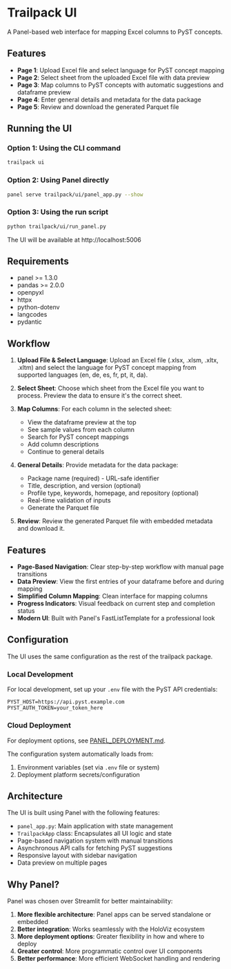 # Trailpack UI

A Panel-based web interface for mapping Excel columns to PyST concepts.

## Features

- **Page 1**: Upload Excel file and select language for PyST concept mapping
- **Page 2**: Select sheet from the uploaded Excel file with data preview
- **Page 3**: Map columns to PyST concepts with automatic suggestions and dataframe preview
- **Page 4**: Enter general details and metadata for the data package
- **Page 5**: Review and download the generated Parquet file

## Running the UI

### Option 1: Using the CLI command

```bash
trailpack ui
```

### Option 2: Using Panel directly

```bash
panel serve trailpack/ui/panel_app.py --show
```

### Option 3: Using the run script

```bash
python trailpack/ui/run_panel.py
```

The UI will be available at http://localhost:5006

## Requirements

- panel >= 1.3.0
- pandas >= 2.0.0
- openpyxl
- httpx
- python-dotenv
- langcodes
- pydantic

## Workflow

1. **Upload File & Select Language**: Upload an Excel file (.xlsx, .xlsm, .xltx, .xltm) and select the language for PyST concept mapping from supported languages (en, de, es, fr, pt, it, da).

2. **Select Sheet**: Choose which sheet from the Excel file you want to process. Preview the data to ensure it's the correct sheet.

3. **Map Columns**: For each column in the selected sheet:
   - View the dataframe preview at the top
   - See sample values from each column
   - Search for PyST concept mappings
   - Add column descriptions
   - Continue to general details

4. **General Details**: Provide metadata for the data package:
   - Package name (required) - URL-safe identifier
   - Title, description, and version (optional)
   - Profile type, keywords, homepage, and repository (optional)
   - Real-time validation of inputs
   - Generate the Parquet file

5. **Review**: Review the generated Parquet file with embedded metadata and download it.

## Features

- **Page-Based Navigation**: Clear step-by-step workflow with manual page transitions
- **Data Preview**: View the first entries of your dataframe before and during mapping
- **Simplified Column Mapping**: Clean interface for mapping columns
- **Progress Indicators**: Visual feedback on current step and completion status
- **Modern UI**: Built with Panel's FastListTemplate for a professional look

## Configuration

The UI uses the same configuration as the rest of the trailpack package. 

### Local Development

For local development, set up your `.env` file with the PyST API credentials:

```
PYST_HOST=https://api.pyst.example.com
PYST_AUTH_TOKEN=your_token_here
```

### Cloud Deployment

For deployment options, see [PANEL_DEPLOYMENT.md](../../PANEL_DEPLOYMENT.md).

The configuration system automatically loads from:
1. Environment variables (set via `.env` file or system)
2. Deployment platform secrets/configuration

## Architecture

The UI is built using Panel with the following features:

- `panel_app.py`: Main application with state management
- `TrailpackApp` class: Encapsulates all UI logic and state
- Page-based navigation system with manual transitions
- Asynchronous API calls for fetching PyST suggestions
- Responsive layout with sidebar navigation
- Data preview on multiple pages

## Why Panel?

Panel was chosen over Streamlit for better maintainability:

1. **More flexible architecture**: Panel apps can be served standalone or embedded
2. **Better integration**: Works seamlessly with the HoloViz ecosystem
3. **More deployment options**: Greater flexibility in how and where to deploy
4. **Greater control**: More programmatic control over UI components
5. **Better performance**: More efficient WebSocket handling and rendering
